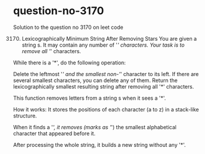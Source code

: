 # question-no-3170
Solution to the question no 3170 on leet code 

3170. Lexicographically Minimum String After Removing Stars
You are given a string s. It may contain any number of '*' characters. Your task is to remove all '*' characters.

While there is a '*', do the following operation:

Delete the leftmost '*' and the smallest non-'*' character to its left. If there are several smallest characters, you can delete any of them.
Return the lexicographically smallest resulting string after removing all '*' characters.

This function removes letters from a string s when it sees a '*'.

How it works:
It stores the positions of each character (a to z) in a stack-like structure.

When it finds a '*', it removes (marks as '*') the smallest alphabetical character that appeared before it.

After processing the whole string, it builds a new string without any '*'.
